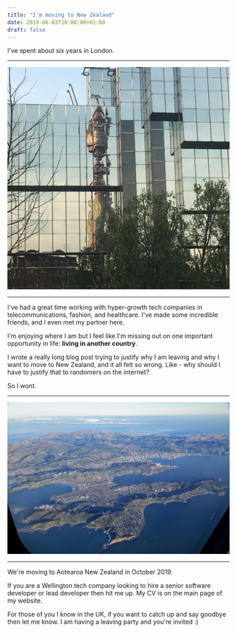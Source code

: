 ```yaml
---
title: "I'm moving to New Zealand"
date: 2019-06-03T10:00:00+01:00
draft: false
---
```


I've spent about six years in London.

<div style="text-align:center;">
<hr>
<img src="https://raw.githubusercontent.com/phalt/blog/master/static/ldn.jpg">
<hr>
</div>

I've had a great time working with hyper-growth tech companies in telecommunications, fashion, and healthcare. I've made some incredible friends, and I even met my partner here.

I'm enjoying where I am but I feel like I'm missing out on one important opportunity in life: **living in another country**.

I wrote a really long blog post trying to justify why I am leaving and why I want to move to New Zealand, and it all felt so wrong. Like - why should I have to justify that to randomers on the internet?

So I wont.

<div style="text-align:center;">
<hr>
<img src="https://raw.githubusercontent.com/phalt/blog/master/static/welly.jpg">
<hr>
</div>

We're moving to Aotearoa New Zealand in October 2019.

If you are a Wellington tech company looking to hire a senior software developer or lead developer then hit me up. My CV is on the main page of my website.

For those of you I know in the UK, if you want to catch up and say goodbye then let me know. I am having a leaving party and you're invited :)